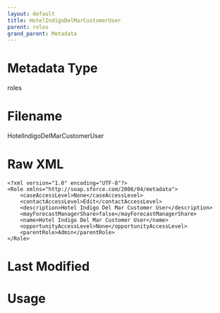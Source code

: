 ```yaml
---
layout: default
title: HotelIndigoDelMarCustomerUser
parent: roles
grand_parent: Metadata
---
```

# Metadata Type
roles


# Filename 
HotelIndigoDelMarCustomerUser


# Raw XML
```
<?xml version="1.0" encoding="UTF-8"?>
<Role xmlns="http://soap.sforce.com/2006/04/metadata">
    <caseAccessLevel>None</caseAccessLevel>
    <contactAccessLevel>Edit</contactAccessLevel>
    <description>Hotel Indigo Del Mar Customer User</description>
    <mayForecastManagerShare>false</mayForecastManagerShare>
    <name>Hotel Indigo Del Mar Customer User</name>
    <opportunityAccessLevel>None</opportunityAccessLevel>
    <parentRole>Admin</parentRole>
</Role>
```


# Last Modified


# Usage
